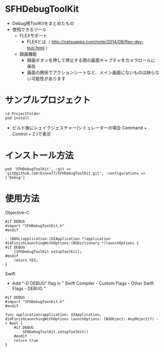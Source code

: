 # SFHDebugToolKit
- Debug用ToolKitをまとめたもの
- 使用できるツール
    - FLEXサポート
        - FLEXとは（ http://natsuapps.com/note/2014/08/flex-dev-tool.html ）
    - 録画機能
        - 録画ボタンを押して停止する間の画面キャプチャをカメラロールに保存
        - 画面の関係でアクションシートなど、メイン画面にないものは映らない可能性があります

# サンプルプロジェクト
```
cd ProjectFolder
pod install
```

- ビルド後にシェイクジェスチャー(シミュレーターの場合 Command + Control + Z )で表示

# インストール方法
```
pod 'SFHDebugToolKit', :git => 'git@github.com:Econa77/SFHDebugToolKit.git', :configurations => ['Debug']
```

# 使用方法
Objective-C
```
#if DEBUG
#import "SFHDebugToolKit.h"
#endif

- (BOOL)application:(UIApplication *)application didFinishLaunchingWithOptions:(NSDictionary *)launchOptions {
#if DEBUG
    [SFHDebugToolKit setupToolKit];
#endif
    return YES;
}
```

Swift
- Add "-D DEBUG" flag in " Swift Compiler - Custom Flags - Other Swift Flags - DEBUG "
```
#if DEBUG
#import "SFHDebugToolKit.h"
#endif
```
```
func application(application: UIApplication, didFinishLaunchingWithOptions launchOptions: [NSObject: AnyObject]?) -> Bool {
    #if DEBUG
        SFHDebugToolKit.setupToolKit()
    #endif
    return true
}
```

